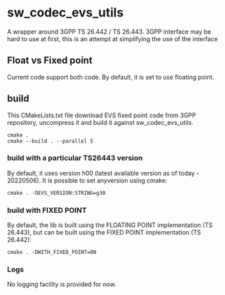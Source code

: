 # sw_codec_evs_utils
A wrapper around 3GPP TS 26.442 / TS 26.443. 3GPP interface may be hard to use at first, this is an attempt at simplifying the use of the interface

## Float vs Fixed point
Current code support both code. By default, it is set to use floating point.


## build

This CMakeLists.txt file download EVS fixed point code from 3GPP repository, uncompress it and build it against sw_codec_evs_utils.

    cmake .
    cmake --build . --parallel 5

### build with a particular TS26443 version
By default, it uses version h00 (latest available version as of today - 20220506). It is possible to set anyversion using cmake:

    cmake . -DEVS_VERSION:STRING=g30

### build with FIXED POINT
By default, the lib is built using the FLOATING POINT implementation (TS 26.443), but can be built using the FIXED POINT implementation (TS 26.442):

    cmake . -DWITH_FIXED_POINT=ON

### Logs
No logging facility is provided for now.